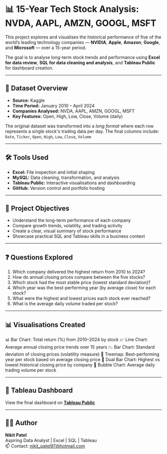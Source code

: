 # 📊 15-Year Tech Stock Analysis: NVDA, AAPL, AMZN, GOOGL, MSFT

This project explores and visualises the historical performance of five of the world’s leading technology companies — **NVIDIA**, **Apple**, **Amazon**, **Google**, and **Microsoft** — over a 15-year period.

The goal is to analyse long-term stock trends and performance using **Excel for data review**, **SQL for data cleaning and analysis**, and **Tableau Public** for dashboard creation.

---

## 📁 Dataset Overview

- **Source:** Kaggle
- **Time Period:** January 2010 – April 2024
- **Companies Analysed:** NVDA, AAPL, AMZN, GOOGL, MSFT
- **Key Features:** Open, High, Low, Close, Volume (daily)

The original dataset was transformed into a *long format* where each row represents a single stock's trading data per day. The final columns include:  
`Date`, `Ticker`, `Open`, `High`, `Low`, `Close`, `Volume`

---

## 🛠️ Tools Used

- **Excel:** File inspection and initial shaping
- **MySQL:** Data cleaning, transformation, and analysis
- **Tableau Public:** Interactive visualisations and dashboarding
- **GitHub:** Version control and portfolio hosting

---

## 🎯 Project Objectives

- Understand the long-term performance of each company
- Compare growth trends, volatility, and trading activity
- Create a clear, visual summary of stock performance
- Showcase practical SQL and Tableau skills in a business context

---

## ❓ Questions Explored

1. Which company delivered the highest return from 2010 to 2024?
2. How do annual closing prices compare between the five stocks?
3. Which stock had the most stable price (lowest standard deviation)?
4. Which year was the best-performing year (by average close) for each stock?
5. What were the highest and lowest prices each stock ever reached?
6. What is the average daily volume traded per stock?

---

## 📊 Visualisations Created

📊 Bar Chart: Total return (%) from 2010–2024 by stock
📈 Line Chart: Average annual closing price trends over 15 years
📉 Bar Chart: Standard deviation of closing prices (volatility measure)
🧱 Treemap: Best-performing year per stock based on average closing price
🔻 Dual Bar Chart: Highest vs lowest historical closing price by company
🫧 Bubble Chart: Average daily trading volume per stock

---

## 📎 Tableau Dashboard

View the final dashboard on **[Tableau Public](https://public.tableau.com/app/profile/nik.patel2467/viz/15yStockVisualisations/15ystock)**

---

## 👨‍💻 Author

**Nikit Patel**  
Aspiring Data Analyst | Excel | SQL | Tableau  
📫 Contact: [nikit_patel97@hotmail.com](mailto:nikit_patel97@hotmail.com)
